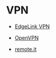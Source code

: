 # VPN

- [EdgeLink VPN](zh-CN/EdgeLinkStudio/工程管理/工程配置/连接设置/VPN/Advantech%20VPN/EdgelinkVPN.md)

- [OpenVPN](zh-CN/EdgeLinkStudio/工程管理/工程配置/连接设置/OpenVPN/OpenVPN.md)

- [remote.it](zh-CN/EdgeLinkStudio/工程管理/工程配置/连接设置/remote.it/remote.it.md)

